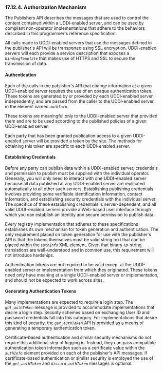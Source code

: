 <div>

<div>

<div>

<div>

### 17.12.4. Authorization Mechanism

</div>

</div>

</div>

The Publishers API describes the messages that are used to control the
content contained within a UDDI-enabled server, and can be used by
compliant non-operator implementations that adhere to the behaviors
described in this programmer's reference specification.

All calls made to UDDI-enabled servers that use the messages defined in
the publisher's API will be transported using SSL encryption.
UDDI-enabled servers will each provide a service description that
exposes a *`bindingTemplate`* that makes use of HTTPS and SSL to secure
the transmission of data.

<div>

<div>

<div>

<div>

#### Authentication

</div>

</div>

</div>

Each of the calls in the publisher's API that change information at a
given UDDI-enabled server requires the use of an opaque authentication
token. These tokens are generated by or provided by each UDDI-enabled
server independently, and are passed from the caller to the UDDI-enabled
server in the element named *`authInfo`* .

These tokens are meaningful only to the UDDI-enabled server that
provided them and are to be used according to the published policies of
a given UDDI-enabled server.

Each party that has been granted publication access to a given
UDDI-enabled server will be provided a token by the site. The methods
for obtaining this token are specific to each UDDI-enabled server.

</div>

<div>

<div>

<div>

<div>

#### Establishing Credentials

</div>

</div>

</div>

Before any party can publish data within a UDDI-enabled server,
credentials and permission to publish must be supplied with the
individual operator. Generally, you will only need to interact with one
UDDI-enabled server because all data published at any UDDI-enabled
server are replicated automatically to all other such servers.
Establishing publishing credentials involves providing some verifiable
identification information, contact information, and establishing
security credentials with the individual server. The specifics of these
establishing credentials is server-dependent, and all valid UDDI-enabled
servers provide a Web-based user interface through which you can
establish an identity and secure permission to publish data.

Every registry implementation that adheres to these specifications
establishes its own mechanism for token generation and authentication.
The only requirement placed on token generation for use with the
publisher's API is that the tokens themselves must be valid string text
that can be placed within the *`authInfo`* XML element. Given that
binary-to-string translations are well-understood and in common use,
this requirement will not introduce hardships.

Authentication tokens are not required to be valid except at the
UDDI-enabled server or implementation from which they originated. These
tokens need only have meaning at a single UDDI-enabled server or
implementation, and should not be expected to work across sites.

</div>

<div>

<div>

<div>

<div>

#### Generating Authentication Tokens

</div>

</div>

</div>

Many implementations are expected to require a login step. The
*`get_authToken`* message is provided to accommodate implementations
that desire a login step. Security schemes based on exchanging User ID
and password credentials fall into this category. For implementations
that desire this kind of security, the *`get_authToken`* API is provided
as a means of generating a temporary authentication token.

Certificate-based authentication and similar security mechanisms do not
require this additional step of logging in. Instead, they can pass
compatible authentication token information such as a certificate value
within the *`authInfo`* element provided on each of the publisher's API
messages. If certificate-based authentication or similar security is
employed the use of the *`get_authToken`* and *`discard_authToken`*
messages is optional.

</div>

</div>

